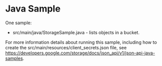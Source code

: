 Java Sample
============

One sample:

- src/main/java/StorageSample.java - lists objects in a bucket.

For more information details about running this sample, including how to create the src/main/resources/client_secrets.json file, see
https://developers.google.com/storage/docs/json_api/v1/json-api-java-samples.
